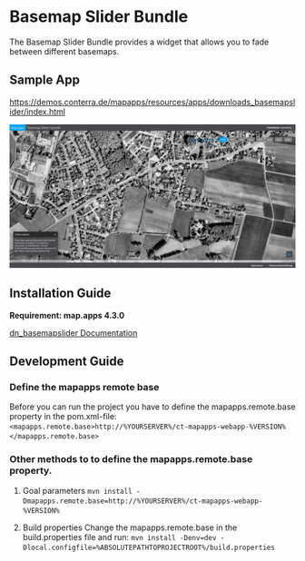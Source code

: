 # Basemap Slider Bundle

The Basemap Slider Bundle provides a widget that allows you to fade between different basemaps.

## Sample App

https://demos.conterra.de/mapapps/resources/apps/downloads_basemapslider/index.html

![Screenshot Sample App Basemap Slider](https://github.com/conterra/mapapps-basemap-slider/blob/master/screenshot.JPG)

## Installation Guide

**Requirement: map.apps 4.3.0**

[dn_basemapslider Documentation](https://github.com/conterra/mapapps-selection-actions/tree/master/src/main/js/bundles/dn_basemapslider)

## Development Guide
### Define the mapapps remote base
Before you can run the project you have to define the mapapps.remote.base property in the pom.xml-file:
`<mapapps.remote.base>http://%YOURSERVER%/ct-mapapps-webapp-%VERSION%</mapapps.remote.base>`

### Other methods to to define the mapapps.remote.base property.
1. Goal parameters
   `mvn install -Dmapapps.remote.base=http://%YOURSERVER%/ct-mapapps-webapp-%VERSION%`

2. Build properties
   Change the mapapps.remote.base in the build.properties file and run:
   `mvn install -Denv=dev -Dlocal.configfile=%ABSOLUTEPATHTOPROJECTROOT%/build.properties`

